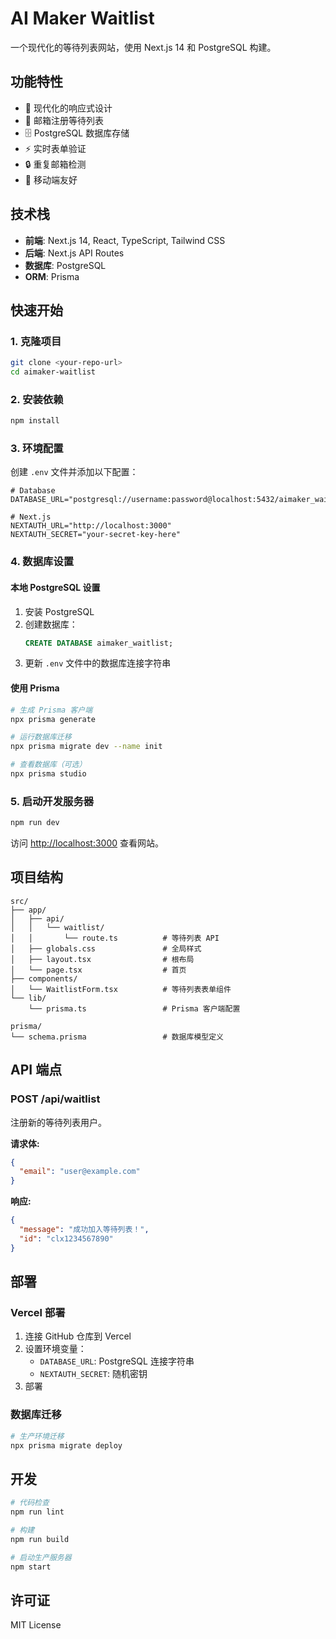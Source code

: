 # AI Maker Waitlist

一个现代化的等待列表网站，使用 Next.js 14 和 PostgreSQL 构建。

## 功能特性

- 🎨 现代化的响应式设计
- 📧 邮箱注册等待列表
- 🗄️ PostgreSQL 数据库存储
- ⚡ 实时表单验证
- 🔒 重复邮箱检测
- 📱 移动端友好

## 技术栈

- **前端**: Next.js 14, React, TypeScript, Tailwind CSS
- **后端**: Next.js API Routes
- **数据库**: PostgreSQL
- **ORM**: Prisma

## 快速开始

### 1. 克隆项目

```bash
git clone <your-repo-url>
cd aimaker-waitlist
```

### 2. 安装依赖

```bash
npm install
```

### 3. 环境配置

创建 `.env` 文件并添加以下配置：

```env
# Database
DATABASE_URL="postgresql://username:password@localhost:5432/aimaker_waitlist"

# Next.js
NEXTAUTH_URL="http://localhost:3000"
NEXTAUTH_SECRET="your-secret-key-here"
```

### 4. 数据库设置

#### 本地 PostgreSQL 设置

1. 安装 PostgreSQL
2. 创建数据库：
   ```sql
   CREATE DATABASE aimaker_waitlist;
   ```
3. 更新 `.env` 文件中的数据库连接字符串

#### 使用 Prisma

```bash
# 生成 Prisma 客户端
npx prisma generate

# 运行数据库迁移
npx prisma migrate dev --name init

# 查看数据库（可选）
npx prisma studio
```

### 5. 启动开发服务器

```bash
npm run dev
```

访问 [http://localhost:3000](http://localhost:3000) 查看网站。

## 项目结构

```
src/
├── app/
│   ├── api/
│   │   └── waitlist/
│   │       └── route.ts          # 等待列表 API
│   ├── globals.css               # 全局样式
│   ├── layout.tsx                # 根布局
│   └── page.tsx                  # 首页
├── components/
│   └── WaitlistForm.tsx          # 等待列表表单组件
└── lib/
    └── prisma.ts                 # Prisma 客户端配置

prisma/
└── schema.prisma                 # 数据库模型定义
```

## API 端点

### POST /api/waitlist

注册新的等待列表用户。

**请求体:**
```json
{
  "email": "user@example.com"
}
```

**响应:**
```json
{
  "message": "成功加入等待列表！",
  "id": "clx1234567890"
}
```

## 部署

### Vercel 部署

1. 连接 GitHub 仓库到 Vercel
2. 设置环境变量：
   - `DATABASE_URL`: PostgreSQL 连接字符串
   - `NEXTAUTH_SECRET`: 随机密钥
3. 部署

### 数据库迁移

```bash
# 生产环境迁移
npx prisma migrate deploy
```

## 开发

```bash
# 代码检查
npm run lint

# 构建
npm run build

# 启动生产服务器
npm start
```

## 许可证

MIT License
